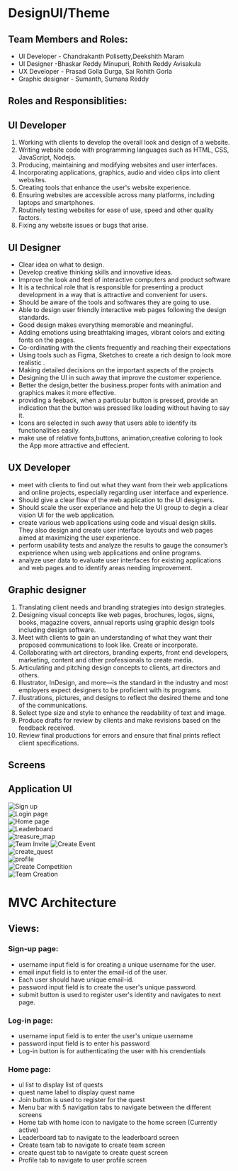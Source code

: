 # DesignUI/Theme

## Team Members and Roles:
- UI Developer     - Chandrakanth Polisetty,Deekshith Maram
- UI Designer      -Bhaskar Reddy Minupuri, Rohith Reddy Avisakula
- UX Developer     - Prasad Golla Durga, Sai Rohith Gorla
- Graphic designer - Sumanth, Sumana Reddy

## Roles and Responsiblities:

## UI Developer
1. Working with clients to develop the overall look and design of a website.
2. Writing website code with programming languages such as HTML, CSS, JavaScript, Nodejs.
3. Producing, maintaining and modifying websites and user interfaces.
4. Incorporating applications, graphics, audio and video clips into client websites.
5. Creating tools that enhance the user's website experience.
6. Ensuring websites are accessible across many platforms, including laptops and smartphones.
7. Routinely testing websites for ease of use, speed and other quality factors.
8. Fixing any website issues or bugs that arise.

## UI Designer
 - Clear idea on what to design.
 - Develop creative thinking skills and innovative ideas.
 - Improve the look and feel of interactive computers and product software
 - It is a technical role that is responsible for presenting a product development in a way that is attractive and convenient for users.
 - Should be aware of the tools and softwares they are going to use.
 - Able to design user friendly interactive web pages following the design standards.
 - Good design makes everything memorable and meaningful. 
 - Adding emotions using breathtaking images, vibrant colors and exiting fonts on the pages.
 - Co-ordinating with the clients frequently  and reaching their expectations 
 - Using tools such as Figma, Sketches to create a rich design to look more realistic .
-  Making detailed decisions on the important aspects of the projects 
 - Designing the UI in such away that improve the customer experience.
-  Better the design,better the business.proper fonts with animation and graphics makes it more effective. 
- providing a feeback, when a particular button is pressed, provide an indication that the button was pressed like loading without having to say it.
- Icons are selected in such away that users able to identify its functionalities easily.
- make use of relative fonts,buttons, animation,creative coloring to look the App more attractive and effecient. 



## UX Developer

+  meet with clients to find out what they want from their web applications and online projects, especially regarding user interface and experience.
+ Should give a clear flow of the web application to the UI designers.
+ Should scale the user experiance and help the UI group to degin a clear vision UI for the web application.
+ create various web applications using code and visual design skills. They also design and create user interface layouts and web pages aimed at maximizing the user experience.
+ perform usability tests and analyze the results to gauge the consumer’s experience when using web applications and online programs.
+ analyze user data to evaluate user interfaces for existing applications and web pages and to identify areas needing improvement.


## Graphic designer

1. Translating client needs and branding strategies into design strategies.
2. Designing visual concepts like web pages, brochures, logos, signs, books, magazine covers, annual reports using graphic design tools including design software.
3. Meet with clients to gain an understanding of what they want their proposed communications to look like. Create or incorporate.
6. Collaborating with art directors, branding experts, front end developers, marketing, content and other professionals to create media.
7. Articulating and pitching design concepts to clients, art directors and others.
8. Illustrator, InDesign, and more—is the standard in the industry and most employers expect designers to be proficient with its programs.
9. illustrations, pictures, and designs to reflect the desired theme and tone of the communications.
10. Select type size and style to enhance the readability of text and image.
11. Produce drafts for review by clients and make revisions based on the feedback received.
12. Review final productions for errors and ensure that final prints reflect client specifications.

## Screens
## Application UI
![Sign up](https://github.com/Dixith1196/THE-HUNT/blob/master/Signup.PNG?raw=true) <br>
![Login page](https://raw.githubusercontent.com/sumana-reddy/GDP-UI-Design-team/master/UX_Developers/Login%20(2).PNG) <br>
![Home page](https://github.com/Dixith1196/THE-HUNT/blob/master/homePage.PNG) <br>
![Leaderboard](https://github.com/Dixith1196/THE-HUNT/blob/master/Leader.PNG?raw=true) <br>
![treasure_map](https://github.com/Dixith1196/THE-HUNT/blob/master/map.PNG) <br>
![Team Invite]()
![Create Event](https://github.com/Dixith1196/THE-HUNT/blob/master/createEvent.PNG) <br>
![create_quest](https://github.com/Dixith1196/THE-HUNT/blob/master/createQuest.PNG?raw=true) <br>
![profile](https://github.com/Dixith119https://github.com6/THE-HUNT/blob/master/prof.PNG) <br>
![Create Competition](/sumana-reddy/GDP-UI-Design-team/blob/master/Teamcreation.png) <br>
![Team Creation](https://github.com/sumana-reddy/GDP-UI-Design-team/blob/master/Teamcreation.png)


# MVC Architecture
## Views:
### Sign-up page:
* username input field is for creating a unique username for the user.
* email input field is to enter the email-id of the user.
* Each user should have unique email-id.
* password input field is to create the user's unique password.
* submit button is used to register user's identity and navigates to next page.
### Log-in page:
* username input field is to enter the user's unique username
* password input field is to enter his password
* Log-in button is for authenticating the user with his crendentials
### Home page:
* ul list to display list of quests
* quest name label to display quest name
* Join button is used to register for the quest
* Menu bar with 5 navigation tabs to navigate between the different screens
* Home tab with home icon to navigate to the home screen (Currently active)
* Leaderboard tab to navigate to the leaderboard screen
* Create team tab to navigate to create team screen
* create quest tab to navigate to create quest screen
* Profile tab to navigate to user profile screen





